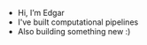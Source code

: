- Hi, I’m Edgar
- I've built computational pipelines
- Also building something new :)

<!---
ebasto/ebasto is a ✨ special ✨ repository because its `README.md` (this file) appears on your GitHub profile.
You can click the Preview link to take a look at your changes.
--->

